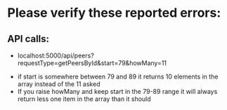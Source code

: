 # Please verify these reported errors:
## API calls:
- localhost:5000/api/peers?requestType=getPeersById&start=79&howMany=11
 * if start is somewhere between 79 and 89 it returns 10 elements in the array instead of the 11 asked
 * If you raise howMany and keep start in the 79-89 range it will always return less one item in the array than it should
